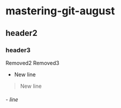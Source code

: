 # mastering-git-august
## header2
### header3

Removed2
Removed3
* New line
> New line
###### - line 